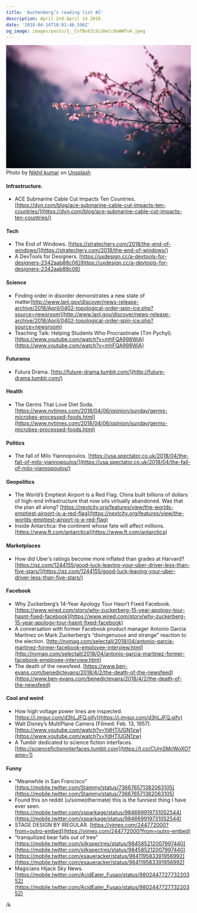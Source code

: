 ```yaml
---
title: 'Auchenberg’s reading list #2'
description: April 2nd-April 14 2018.
date: '2018-04-14T18:01:46.596Z'
og_image: images/posts/1__CvTBv63iSLUHvCcNaWWTvA.jpeg
---
```


![Photo by [Nikhil kumar](https://unsplash.com/photos/JdPHvI7VF0o?utm_source=unsplash&utm_medium=referral&utm_content=creditCopyText) on [Unsplash](https://unsplash.com/search/photos/spring?utm_source=unsplash&utm_medium=referral&utm_content=creditCopyText)](/static/images/posts/1__CvTBv63iSLUHvCcNaWWTvA.jpeg)
Photo by [Nikhil kumar](https://unsplash.com/photos/JdPHvI7VF0o?utm_source=unsplash&utm_medium=referral&utm_content=creditCopyText) on [Unsplash](https://unsplash.com/search/photos/spring?utm_source=unsplash&utm_medium=referral&utm_content=creditCopyText)

#### Infrastructure.

- ACE Submarine Cable Cut Impacts Ten Countries. [https://dyn.com/blog/ace-submarine-cable-cut-impacts-ten-countries/](https://dyn.com/blog/ace-submarine-cable-cut-impacts-ten-countries/)

#### Tech

- The End of Windows. [https://stratechery.com/2018/the-end-of-windows/](https://stratechery.com/2018/the-end-of-windows/)
- A DevTools for Designers. [https://uxdesign.cc/a-devtools-for-designers-2342aab88c06](https://uxdesign.cc/a-devtools-for-designers-2342aab88c06)

#### Science

- Finding order in disorder demonstrates a new state of matter[http://www.lanl.gov/discover/news-release-archive/2018/April/0402-topological-order-spin-ice.php?source=newsroom](http://www.lanl.gov/discover/news-release-archive/2018/April/0402-topological-order-spin-ice.php?source=newsroom)
- Teaching Talk: Helping Students Who Procrastinate (Tim Pychyl). [https://www.youtube.com/watch?v=mhFQA998WiA](https://www.youtube.com/watch?v=mhFQA998WiA)

#### Futurama

- Futura Drama. [http://future-drama.tumblr.com/](http://future-drama.tumblr.com/)

#### Health

- The Germs That Love Diet Soda. [https://www.nytimes.com/2018/04/06/opinion/sunday/germs-microbes-processed-foods.html](https://www.nytimes.com/2018/04/06/opinion/sunday/germs-microbes-processed-foods.html)

#### Politics

- The fall of Milo Yiannopoulos. [https://usa.spectator.co.uk/2018/04/the-fall-of-milo-yiannopoulos/](https://usa.spectator.co.uk/2018/04/the-fall-of-milo-yiannopoulos/)

#### Geopolitics

- The World’s Emptiest Airport Is a Red Flag. China built billions of dollars of high-end infrastructure that now sits virtually abandoned. Was that the plan all along? [https://nextcity.org/features/view/the-worlds-emptiest-airport-is-a-red-flag](https://nextcity.org/features/view/the-worlds-emptiest-airport-is-a-red-flag)
- Inside Antarctica: the continent whose fate will affect millions. [https://www.ft.com/antarctica](https://www.ft.com/antarctica)

#### **Marketplaces**

- How did Uber’s ratings become more inflated than grades at Harvard? [https://qz.com/1244155/good-luck-leaving-your-uber-driver-less-than-five-stars/](https://qz.com/1244155/good-luck-leaving-your-uber-driver-less-than-five-stars/)

#### Facebook

- Why Zuckerberg’s 14-Year Apology Tour Hasn’t Fixed Facebook. [https://www.wired.com/story/why-zuckerberg-15-year-apology-tour-hasnt-fixed-facebook](https://www.wired.com/story/why-zuckerberg-15-year-apology-tour-hasnt-fixed-facebook)
- A conversation with former Facebook product manager Antonio Garcia Martinez on Mark Zuckerberg’s “disingenuous and strange” reaction to the election. [http://nymag.com/selectall/2018/04/antonio-garcia-martinez-former-facebook-employee-interview.html](http://nymag.com/selectall/2018/04/antonio-garcia-martinez-former-facebook-employee-interview.html)
- The death of the newsfeed. [https://www.ben-evans.com/benedictevans/2018/4/2/the-death-of-the-newsfeed](https://www.ben-evans.com/benedictevans/2018/4/2/the-death-of-the-newsfeed)

#### Cool and weird

- How high voltage power lines are inspected. [https://i.imgur.com/d3hLJFQ.gifv](https://i.imgur.com/d3hLJFQ.gifv)
- Walt Disney’s MultiPlane Camera (Filmed: Feb. 13, 1957). [https://www.youtube.com/watch?v=YdHTlUGN1zw](https://www.youtube.com/watch?v=YdHTlUGN1zw)
- A Tumblr dedicated to science fiction interfaces. [http://sciencefictioninterfaces.tumblr.com](https://t.co/CUmSMcWoXO?amp=1)

#### Funny

- “Meanwhile in San Francisco” [https://mobile.twitter.com/Stammy/status/736676571382063105](https://mobile.twitter.com/Stammy/status/736676571382063105)
- Found this on reddit (u/someothermate) this is the funniest thing I have ever seen. [https://mobile.twitter.com/xsparkage/status/984669919731052544](https://mobile.twitter.com/xsparkage/status/984669919731052544)
- STAGE DESIGN BY IREGULAR. [https://vimeo.com/244772000?from=outro-embed](https://vimeo.com/244772000?from=outro-embed)
- “tranquilized bear falls out of tree” [https://mobile.twitter.com/silkspectres/status/984585212007997440](https://mobile.twitter.com/silkspectres/status/984585212007997440)
- [https://mobile.twitter.com/esaueracker/status/984119583391956992](https://mobile.twitter.com/esaueracker/status/984119583391956992)
- Magicians Hijack Sky News. [https://mobile.twitter.com/AcidEater_Fusao/status/980244772773220352](https://mobile.twitter.com/AcidEater_Fusao/status/980244772773220352)

/k
